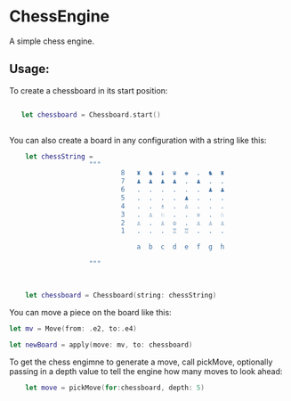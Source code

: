 # ChessEngine

A simple chess engine. 

## Usage:

To create a chessboard in its start position:
``` swift

   let chessboard = Chessboard.start()
   
```

You can also create a board in any configuration with a string like this:

``` swift
    let chessString =
                    """
                            8   ♜  ♞  ♝  ♛  ♚  .  ♞  ♜
                            7   ♟  ♟  ♟  ♟  .  ♟  .  .
                            6   .  .  .  .  .  .  ♟  ♟
                            5   .  .  .  .  ♟  .  .  .
                            4   .  .  ♗  .  ♙  .  .  .
                            3   .  ♙  ♘  .  .  ♕  .  ♘
                            2   ♙  .  ♙  ♔  .  ♙  ♙  ♙
                            1   .  .  .  ♖  ♖  .  .  .

                                a  b  c  d  e  f  g  h
                    
                    """



    let chessboard = Chessboard(string: chessString) 
```

You can move a piece on the board like this:

``` swift
let mv = Move(from: .e2, to:.e4)

let newBoard = apply(move: mv, to: chessboard)
```

To get the chess engimne to generate a move, call pickMove, optionally passing in a depth value to tell the engine how many moves to look ahead:

``` swift
    let move = pickMove(for:chessboard, depth: 5) 
```



